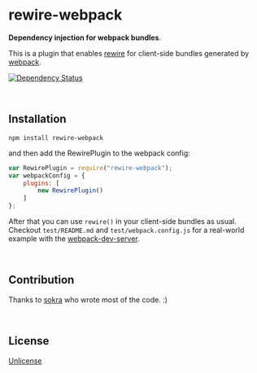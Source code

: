 rewire-webpack
=====
**Dependency injection for webpack bundles**.

This is a plugin that enables [rewire](https://github.com/jhnns/rewire) for client-side bundles generated by [webpack](https://github.com/webpack/webpack).

[![Dependency Status](http://david-dm.org/jhnns/rewire-webpack/status.png)](http://david-dm.org/jhnns/rewire-webpack)

<br />

Installation
------------

`npm install rewire-webpack`

and then add the RewirePlugin to the webpack config:

```javascript
var RewirePlugin = require("rewire-webpack");
var webpackConfig = {
    plugins: [
        new RewirePlugin()
    ]
};
```

After that you can use `rewire()` in your client-side bundles as usual. Checkout `test/README.md` and `test/webpack.config.js` for a real-world example with the [webpack-dev-server](https://github.com/webpack/webpack-dev-server).

<br />

Contribution
------------

Thanks to [sokra](https://github.com/sokra) who wrote most of the code. :)

<br />

License
-------

[Unlicense](http://unlicense.org/)